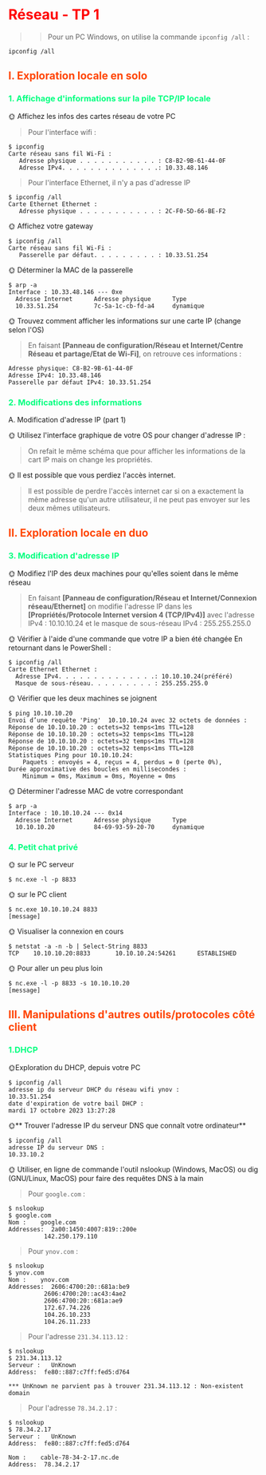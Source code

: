 # <span style="color:red">Réseau - TP 1

>> Pour un PC Windows, on utilise la commande ```ipconfig /all``` :
``````
ipconfig /all
``````

## <span style="color:orangered">I. Exploration locale en solo
### <span style="color:springgreen">1. Affichage d'informations sur la pile TCP/IP locale

🌞 Affichez les infos des cartes réseau de votre PC
> Pour l'interface wifi :
```
$ ipconfig
Carte réseau sans fil Wi-Fi :
   Adresse physique . . . . . . . . . . . : C8-B2-9B-61-44-0F
   Adresse IPv4. . . . . . . . . . . . . .: 10.33.48.146
```
> Pour l'interface Ethernet, il n'y a pas d'adresse IP
``````
$ ipconfig /all
Carte Ethernet Ethernet :
   Adresse physique . . . . . . . . . . . : 2C-F0-5D-66-BE-F2
``````
🌞 Affichez votre gateway
``````
$ ipconfig /all
Carte réseau sans fil Wi-Fi :
   Passerelle par défaut. . . . . . . . . : 10.33.51.254
``````

🌞 Déterminer la MAC de la passerelle
``````
$ arp -a
Interface : 10.33.48.146 --- 0xe
  Adresse Internet      Adresse physique      Type
  10.33.51.254          7c-5a-1c-cb-fd-a4     dynamique
  ``````

🌞 Trouvez comment afficher les informations sur une carte IP (change selon l'OS)
> En faisant **[Panneau de configuration/Réseau et Internet/Centre Réseau et partage/Etat de Wi-Fi]**, on retrouve ces informations :
```
Adresse physique: C8-B2-9B-61-44-0F
Adresse IPv4: 10.33.48.146
Passerelle par défaut IPv4: 10.33.51.254
```

### <span style="color:springgreen">2. Modifications des informations

A. Modification d'adresse IP (part 1)

🌞 Utilisez l'interface graphique de votre OS pour changer d'adresse IP :
> On refait le même schéma que pour afficher les informations de la cart IP mais on change les propriétés.

🌞 Il est possible que vous perdiez l'accès internet.
> Il est possible de perdre l'accès internet car si on a exactement la même adresse qu'un autre utilisateur, il ne peut pas envoyer sur les deux mêmes utilisateurs.


## <span style="color:orangered">II. Exploration locale en duo

### <span style="color:springgreen">3. Modification d'adresse IP
🌞 Modifiez l'IP des deux machines pour qu'elles soient dans le même réseau
> En faisant **[Panneau de configuration/Réseau et Internet/Connexion réseau/Ethernet]** on modifie l'adresse IP dans les **[Propriétés/Protocole Internet version 4 (TCP/IPv4)]** avec l'adresse IPv4 : 10.10.10.24 et le masque de sous-réseau IPv4 : 255.255.255.0

🌞 Vérifier à l'aide d'une commande que votre IP a bien été changée
 En retournant dans le PowerShell :
 ```
$ ipconfig /all
Carte Ethernet Ethernet :
   Adresse IPv4. . . . . . . . . . . . . .: 10.10.10.24(préféré)
   Masque de sous-réseau. . . . . . . . . : 255.255.255.0
```

🌞 Vérifier que les deux machines se joignent
```
$ ping 10.10.10.20
Envoi d’une requête 'Ping'  10.10.10.24 avec 32 octets de données :
Réponse de 10.10.10.20 : octets=32 temps<1ms TTL=128
Réponse de 10.10.10.20 : octets=32 temps<1ms TTL=128
Réponse de 10.10.10.20 : octets=32 temps<1ms TTL=128
Réponse de 10.10.10.20 : octets=32 temps<1ms TTL=128
Statistiques Ping pour 10.10.10.24:
    Paquets : envoyés = 4, reçus = 4, perdus = 0 (perte 0%),
Durée approximative des boucles en millisecondes :
    Minimum = 0ms, Maximum = 0ms, Moyenne = 0ms
```

🌞 Déterminer l'adresse MAC de votre correspondant
```
$ arp -a
Interface : 10.10.10.24 --- 0x14
  Adresse Internet      Adresse physique      Type
  10.10.10.20           84-69-93-59-20-70     dynamique
```

### <span style="color:springgreen">4. Petit chat privé
🌞 sur le PC serveur
```
$ nc.exe -l -p 8833
```

🌞 sur le PC client
```
$ nc.exe 10.10.10.24 8833
[message]
```

🌞 Visualiser la connexion en cours
```
$ netstat -a -n -b | Select-String 8833
TCP    10.10.10.20:8833       10.10.10.24:54261      ESTABLISHED
```

🌞 Pour aller un peu plus loin
```
$ nc.exe -l -p 8833 -s 10.10.10.20
[message]
```


## <span style="color:orangered">III. Manipulations d'autres outils/protocoles côté client

### <span style="color:springgreen">1.DHCP
🌞Exploration du DHCP, depuis votre PC
```
$ ipconfig /all
adresse ip du serveur DHCP du réseau wifi ynov :
10.33.51.254
date d'expiration de votre bail DHCP :
mardi 17 octobre 2023 13:27:28
```

🌞** Trouver l'adresse IP du serveur DNS que connaît votre ordinateur**
```
$ ipconfig /all
adresse IP du serveur DNS :
10.33.10.2
```

🌞 Utiliser, en ligne de commande l'outil nslookup (Windows, MacOS) ou dig (GNU/Linux, MacOS) pour faire des requêtes DNS à la main
> Pour ```google.com``` :
```
$ nslookup
$ google.com
Nom :    google.com
Addresses:  2a00:1450:4007:819::200e
          142.250.179.110
```

> Pour ```ynov.com``` :
```
$ nslookup
$ ynov.com
Nom :    ynov.com
Addresses:  2606:4700:20::681a:be9
          2606:4700:20::ac43:4ae2
          2606:4700:20::681a:ae9
          172.67.74.226
          104.26.10.233
          104.26.11.233
```

> Pour l'adresse ```231.34.113.12``` :
```
$ nslookup
$ 231.34.113.12
Serveur :   UnKnown
Address:  fe80::887:c7ff:fed5:d764

*** UnKnown ne parvient pas à trouver 231.34.113.12 : Non-existent domain
```

> Pour l'adresse ```78.34.2.17``` :
```
$ nslookup
$ 78.34.2.17
Serveur :   UnKnown
Address:  fe80::887:c7ff:fed5:d764

Nom :    cable-78-34-2-17.nc.de
Address:  78.34.2.17
```